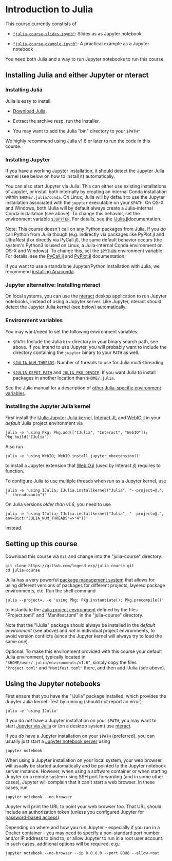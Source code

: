 # Introduction to Julia

This course currently constists of

* [`"julia-course-slides.ipynb"`](julia-course-slides.ipynb): Slides as as Jupyter notebook

* [`"julia-course-example.ipynb"`](julia-course-example.ipynb): A practical example as a Jupyter notebook

You need both Julia and a way to run Jupyter notebooks to run this course.


## Installing Julia and either Jupyter or nteract

### Installing Julia

Julia is easy to install:

* [Download Julia](https://julialang.org/downloads/).

* Extract the archive resp. run the installer.

* You may want to add the Julia "bin" directory to your `$PATH"`

We highly recommend using Julia v1.6 or later to run the code in this course.


### Installing Jupyter

If you have a working Jupyter installation, it should detect the Jupyter Julia kernel (see below on how to install it) automatically.

You can also start Jupyter via Julia: This can either use existing installations of Jupyter, or install both internally by creating an internal Conda installation within `$HOME/.julia/conda`. On Linux, Julia will by default to use the Jupyter installation associated with the `jupyter` executable on your `$PATH`. On OS-X and Windows, both IJulia will by default always create a Julia-internal Conda installation (see above). To change this behavior, set the environment variable [`$JUPYTER`](https://github.com/JuliaLang/IJulia.jl#installation). For details, see the [IJulia.jl](https://github.com/JuliaLang/IJulia.jl#installation)documentation.

Note: This course doesn't call on any Python packages from Julia. If you *do* call Python from Julia though (e.g. indirectly via packages like PyPlot.jl and UltraNest.jl or directly via PyCall.jl), the same default behavior occurs (the system's Python3 is used on Linux, a Julia-internal Conda environment on OS-X and Windows). To change this, set the [`$PYTHON`](https://github.com/JuliaPy/PyCall.jl#specifying-the-python-version) environment variable. For details, see the [PyCall.jl](https://github.com/JuliaPy/PyCall.jl#specifying-the-python-version) and [PyPlot.jl](https://github.com/JuliaPy/PyPlot.jl) documentation.

If you want to use a standalone Jupyter/Python installation with Julia, we recommend [installing Anaconda](https://www.anaconda.com/distribution/).


### Jupyter alternative: Installing nteract

On local systems, you can use the [nteract](https://nteract.io/) deskop application to run Jupyter notebooks, instead of using a Jupyter server. Like Jupyter, nteract should detect the Jupyter Julia kernel (see below) automatically.


### Environment variables

You may want/need to set the following environment variables:

* `$PATH`: Include the Julia `bin`-directory in your binary search path, see above.
If you intend to use Jupyter, you will probably want to include the directory containing the `jupyter` binary to your `PATH` as well.

* [`$JULIA_NUM_THREADS`](https://docs.julialang.org/en/v1/manual/environment-variables/#JULIA_NUM_THREADS-1): Number of threads to use for Julia multi-threading

* [`$JULIA_DEPOT_PATH`](https://julialang.github.io/Pkg.jl/v1/glossary/) and [`JULIA_PKG_DEVDIR`](https://julialang.github.io/Pkg.jl/v1/managing-packages/#Developing-packages-1): If you want Julia to install packages in another location than `$HOME/.julia`.

See the Julia manual for a description of [other Julia-specific environment variables](https://docs.julialang.org/en/v1/manual/environment-variables/).


### Installing the Jupyter Julia kernel

First install the [IJulia Jupyter Julia kernel](https://github.com/JuliaLang/IJulia.jl), [Interact.JL](https://github.com/JuliaGizmos/Interact.jl) and [WebIO.jl](https://github.com/JuliaGizmos/WebIO.jl) in your *default* Julia project environment via

```shell
julia -e 'using Pkg; Pkg.add(["IJulia", "Interact", "WebIO"]); Pkg.build("IJulia")'
```

Also run

```shell
julia -e 'using WebIO; WebIO.install_jupyter_nbextension()'
```

to install a Jupyter extension that [WebIO.jl](https://github.com/JuliaGizmos/WebIO.jl) (used by Interact.jl) requires to function.

To configure Julia to use multiple threads when run as a Jupyter kernel, use

```shell
julia -e 'using IJulia; IJulia.installkernel("Julia", "--project=@.", "--threads=auto")'
```

On Julia versions *older than v1.6*, you need to use

```shell
julia -e 'using IJulia; IJulia.installkernel("Julia", "--project=@.", env=Dict("JULIA_NUM_THREADS"=>"4"))'
```

instead.


## Setting up this course

Download this course via `Git` and change into the "julia-course" directory:

```shell
git clone https://github.com/legend-exp/julia-course.git
cd julia-course
```

Julia has a very powerful [package management system](https://julialang.github.io/Pkg.jl/v1/) that allows for using different versions of packages for different projects, layered package environments, etc. Run the shell command

```shell
julia --project=. -e 'using Pkg; Pkg.instantiate(); Pkg.precompile()'
```

to instantiate the [Julia project environment](https://docs.julialang.org/en/v1/manual/code-loading/#Project-environments-1) defined by the files "Project.toml" and "Manifest.toml" in the "julia-course" directory.

Note that the "IJulia" package should always be installed in the *default environment* (see above) and *not* in individual project environments, to avoid version conflicts (since the Jupyter kernel will always try to load the same one).

Optional: To make this environment provided with this course your default Julia environment, typically located in `"$HOME/user/.julia/environments/v1.6"`,
simply copy the files `"Project.toml"` and `"Manifest.toml"` there, and then add IJulia (see above).


## Using the Jupyter notebooks

First ensure that you have the "IJulia" package installed, which provides the Jupyter Julia kernel. Test by running (should not report an error)

```shell
julia -e 'using IJulia'
```

If you do *not* have a Jupyter installation on your `$PATH`, you may want to start [Jupyter via Julia](https://julialang.github.io/IJulia.jl/stable/manual/running/) or (on a desktop system) use [nteract](https://nteract.io/).

If you *do* have a Jupyter installation on your `$PATH` (preferred), you can usually just start a [Jupyter notebook server](https://jupyter-notebook.readthedocs.io/en/stable/) using

```shell
jupyter notebook
```

When using a Jupyter installation on your local system, your web browser will usually be started automatically and be pointed to the Jupyter notebook server instance. However, when using a software container or when starting Jupyter on a remote system using SSH port forwarding (and in some other cases), Jupyter will complain that it can't start a web browser. In these cases, run

```shell
jupyter notebook --no-browser
```

Jupyter will print the URL to point your web browser too. That URL should include an authorization token (unless you configured Jupyter for [password-based access](https://jupyter-notebook.readthedocs.io/en/stable/security.html#alternatives-to-token-authentication)).

Depending on where and how you run Jupyter - especially if you run in a Docker container - you may need to specify a non-standard port number and/or IP address to bind to, or allow Jupyter to run in a root user account. In such cases, additional options will be required, e.g.:

```shell
jupyter notebook --no-browser --ip 0.0.0.0 --port 8888 --allow-root
```
